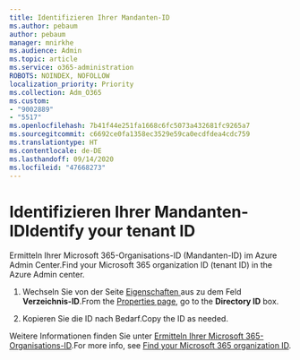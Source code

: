 ```yaml
---
title: Identifizieren Ihrer Mandanten-ID
ms.author: pebaum
author: pebaum
manager: mnirkhe
ms.audience: Admin
ms.topic: article
ms.service: o365-administration
ROBOTS: NOINDEX, NOFOLLOW
localization_priority: Priority
ms.collection: Adm_O365
ms.custom:
- "9002889"
- "5517"
ms.openlocfilehash: 7b41f44e251fa1668c6fc5073a432681fc9265a7
ms.sourcegitcommit: c6692ce0fa1358ec3529e59ca0ecdfdea4cdc759
ms.translationtype: HT
ms.contentlocale: de-DE
ms.lasthandoff: 09/14/2020
ms.locfileid: "47668273"
---
```

# <a name="identify-your-tenant-id"></a><span data-ttu-id="50d98-102">Identifizieren Ihrer Mandanten-ID</span><span class="sxs-lookup"><span data-stu-id="50d98-102">Identify your tenant ID</span></span>

<span data-ttu-id="50d98-103">Ermitteln Ihrer Microsoft 365-Organisations-ID (Mandanten-ID) im Azure Admin Center.</span><span class="sxs-lookup"><span data-stu-id="50d98-103">Find your Microsoft 365 organization ID (tenant ID) in the Azure Admin center.</span></span>

1. <span data-ttu-id="50d98-104">Wechseln Sie von der Seite [Eigenschaften ](https://aka.ms/AzurePropertiesPage) aus zu dem Feld **Verzeichnis-ID**.</span><span class="sxs-lookup"><span data-stu-id="50d98-104">From the [Properties page](https://aka.ms/AzurePropertiesPage), go to the **Directory ID** box.</span></span>

2. <span data-ttu-id="50d98-105">Kopieren Sie die ID nach Bedarf.</span><span class="sxs-lookup"><span data-stu-id="50d98-105">Copy the ID as needed.</span></span>

<span data-ttu-id="50d98-106">Weitere Informationen finden Sie unter [Ermitteln Ihrer Microsoft 365-Organisations-ID](https://docs.microsoft.com/onedrive/find-your-office-365-tenant-id).</span><span class="sxs-lookup"><span data-stu-id="50d98-106">For more info, see [Find your Microsoft 365 organization ID](https://docs.microsoft.com/onedrive/find-your-office-365-tenant-id).</span></span>
